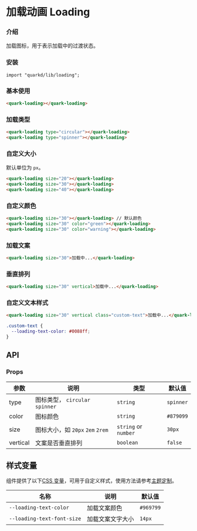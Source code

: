 # 加载动画 Loading

### 介绍

加载图标，用于表示加载中的过渡状态。

### 安装

```tsx
import "quarkd/lib/loading";
```

### 基本使用

```html
<quark-loading></quark-loading>
```

### 加载类型

```html
<quark-loading type="circular"></quark-loading>
<quark-loading type="spinner"></quark-loading>
```

### 自定义大小

默认单位为 `px`。

```html
<quark-loading size="20"></quark-loading>
<quark-loading size="30"></quark-loading>
<quark-loading size="40"></quark-loading>
```

### 自定义颜色

```html
<quark-loading size="30"></quark-loading> // 默认颜色
<quark-loading size="30" color="green"></quark-loading>
<quark-loading size="30" color="warning"></quark-loading>
```

### 加载文案

```html
<quark-loading size="30">加载中...</quark-loading>
```

### 垂直排列

```html
<quark-loading size="30" vertical>加载中...</quark-loading>
```

### 自定义文本样式

```html
<quark-loading size="30" vertical class="custom-text">加载中...</quark-loading>
```

```css
.custom-text {
  --loading-text-color: #0088ff;
}
```

## API

### Props

| 参数     | 说明                             | 类型                 | 默认值    |
| -------- | -------------------------------- | -------------------- | --------- |
| type     | 图标类型， `circular` `spinner`  | `string`             | `spinner` |
| color    | 图标颜色                         | `string`             | `#879099` |
| size     | 图标大小，如 `20px` `2em` `2rem` | `string` or `number` | `30px`    |
| vertical | 文案是否垂直排列                 | `boolean`            | `false`   |

## 样式变量

组件提供了以下[CSS 变量](https://developer.mozilla.org/zh-CN/docs/Web/CSS/Using_CSS_custom_properties)，可用于自定义样式，使用方法请参考[主题定制](#/zh-CN/guide/theme)。

| 名称                       | 说明             | 默认值    |
| -------------------------- | ---------------- | --------- |
| `--loading-text-color`     | 加载文案颜色     | `#969799` |
| `--loading-text-font-size` | 加载文案文字大小 | `14px`    |

